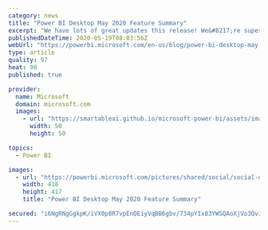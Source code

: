 ```yaml
---
category: news
title: "Power BI Desktop May 2020 Feature Summary"
excerpt: "We have lots of great updates this release! We&#8217;re super excited to announce this month that both the decomposition tree and drill through button actions are now generally available. On top of this, we have several new features and updates that will really enrich your reporting: curate featured"
publishedDateTime: 2020-05-19T08:03:56Z
webUrl: "https://powerbi.microsoft.com/en-us/blog/power-bi-desktop-may-2020-feature-summary/"
type: article
quality: 97
heat: 98
published: true

provider:
  name: Microsoft
  domain: microsoft.com
  images:
    - url: "https://smartableai.github.io/microsoft-power-bi/assets/images/organizations/microsoft.com-50x50.jpg"
      width: 50
      height: 50

topics:
  - Power BI

images:
  - url: "https://powerbi.microsoft.com/pictures/shared/social/social-default-image.png"
    width: 418
    height: 417
    title: "Power BI Desktop May 2020 Feature Summary"

secured: "i6NgRNgGgkpK/iVX0p8R7vpEnQEiyVqBB6gbv/734pYIx83YWSQAoXjVo3QvJ5BS36xMZ3ZIyAb3UDwtwTxDpFmgxYHEkBIFCWvP/V1+rlE2000n2zPZ95X4SMlMa1kqgs41iEoQZBiCSj1TaAbHfVi2EQar0W7OtVInqatITxSib6FytSHofJZYiDIHFOo2pp+uEtFdVa/vCK9KPGXZYHMorWwnXv8mUFvyhTlKspHwAWWW6EWNZBW+Z1G4Oz1hnuBoo6hQZskOFUXoZicRV3JYiHU54W7tGVTu7UAJ9zW1vtauwLIxl+s9pLyL4qwfHbinrthxDwuOUEOdEDAqhQ==;FVlTwOrbPUe6aAt9LZqIqQ=="
---
```


